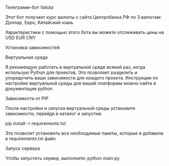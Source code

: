 Телеграмм-бот Valuta

Этот бот получает курс валюты с сайта Центробанка РФ по 3 валютам: Доллар, Евро, Китайский юань

Характеристики
с помощью этого бота вы можете отслеживать цены на
USD
EUR
CNY

Установка зависимостей

Виртуальная среда

Я рекомендую работать в виртуальной среде всякий раз, когда использую Python для проектов. 
Это позволяет разделить и упорядочить ваши зависимости для каждого проекта. 
Инструкции по настройке виртуальной среды для вашей платформы можно найти в документации python

Зависимости от PIP

После настройки и запуска виртуальной среды установите зависимости, перейдя в каталог и запустив:

pip install -r requirements.txt

Это позволит установить все необходимые пакеты, которые я добавила в requirements.txt файл.

Запуск сервера

Чтобы запустить сервер, выполните:
python main.py
